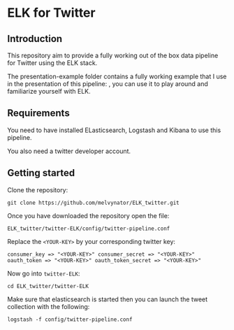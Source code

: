# ELK for Twitter

## Introduction

This repository aim to provide a fully working out of the box data pipeline for Twitter using the ELK stack.

The presentation-example folder contains a fully working example that I use in the presentation of this pipeline: <insert link here later>, you can use it to play around and familiarize yourself with ELK.

## Requirements

You need to have installed ELasticsearch, Logstash and Kibana to use this pipeline.

You also need a twitter developer account.

## Getting started

Clone the repository:

`git clone https://github.com/melvynator/ELK_twitter.git`

Once you have downloaded the repository open the file:

`ELK_twitter/twitter-ELK/config/twitter-pipeline.conf`

Replace the `<YOUR-KEY>` by your corresponding twitter key:


`consumer_key => "<YOUR-KEY>"
consumer_secret => "<YOUR-KEY>"
oauth_token => "<YOUR-KEY>"
oauth_token_secret => "<YOUR-KEY>"`


Now go into `twitter-ELK`:

`cd ELK_twitter/twitter-ELK`

Make sure that elasticsearch is started then you can launch the tweet collection with the following:

`logstash -f config/twitter-pipeline.conf`
